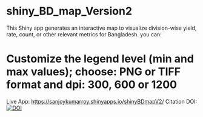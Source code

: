 # shiny_BD_map_Version2
This Shiny app generates an interactive map to visualize division-wise yield, rate, count, or other relevant metrics for Bangladesh. you can:
# Customize the legend level (min and max values); choose: PNG or TIFF format and dpi: 300, 600 or 1200
Live App: https://sanjoykumarroy.shinyapps.io/shinyBDmapV2/
Citation DOI: [![DOI](https://zenodo.org/badge/956108878.svg)](https://doi.org/10.5281/zenodo.15097920)
